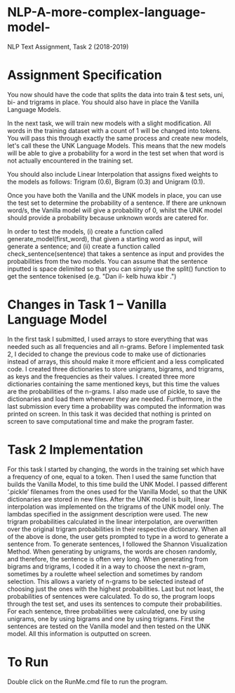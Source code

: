 # NLP-A-more-complex-language-model-
NLP Text Assignment, Task 2 (2018-2019)

# Assignment Specification
You now should have the code that splits the data into train & test sets, uni, bi- and trigrams in place. You should also have in place the Vanilla Language Models. 

In the next task, we will train new models with a slight modification. All words in the training dataset with a count of 1 will be changed into <UNK> tokens. You will pass this through exactly the same process and create new models, let's call these the UNK Language Models. This means that the new models will be able to give a probability for a word in the test set when that word is not actually encountered in the training set. 

You should also include Linear Interpolation that assigns fixed weights to the models as follows: Trigram (0.6), Bigram (0.3) and Unigram (0.1).

Once you have both the Vanilla and the UNK models in place, you can use the test set to determine the probability of a sentence. If there are unknown word/s, the Vanilla model will give a probability of 0, whilst the UNK model should provide a probability because unknown words are catered for. 

In order to test the models, (i) create a function called generate_model(first_word), that given a starting word as input, will generate a sentence; and (ii) create a function called check_sentence(sentence) that takes a sentence as input and provides the probabilities from the two models. You can assume that the sentence inputted is space delimited so that you can simply use the split() function to get the sentence tokenised (e.g. "Dan il- kelb huwa kbir .")

# Changes in Task 1 – Vanilla Language Model
In the first task I submitted, I used arrays to store everything that was needed such as all frequencies and all n-grams. Before I implemented task 2, I decided to change the previous code to make use of dictionaries instead of arrays, this should make it more efficient and a less complicated code. I created three dictionaries to store unigrams, bigrams, and trigrams, as keys and the frequencies as their values. I created three more dictionaries containing the same mentioned keys, but this time the values are the probabilities of the n-grams. I also made use of pickle, to save the dictionaries and load them whenever they are needed. Furthermore, in the last submission every time a probability was computed the information was printed on screen. In this task it was decided that nothing is printed on screen to save computational time and make the program faster.

# Task 2 Implementation
For this task I started by changing, the words in the training set which have a frequency of one, equal to a <UNK> token. Then I used the same function that builds the Vanilla Model, to this time build the UNK Model. I passed different ‘.pickle’ filenames from the ones used for the Vanilla Model, so that the UNK dictionaries are stored in new files. After the UNK model is built, linear interpolation was implemented on the trigrams of the UNK model only. The lambdas specified in the assignment description were used. The new trigram probabilities calculated in the linear interpolation, are overwritten over the original trigram probabilities in their respective dictionary.
When all of the above is done, the user gets prompted to type in a word to generate a sentence from. To generate sentences, I followed the Shannon Visualization Method. When generating by unigrams, the words are chosen randomly, and therefore, the sentence is often very long. When generating from bigrams and trigrams, I coded it in a way to choose the next n-gram, sometimes by a roulette wheel selection and sometimes by random selection. This allows a variety of n-grams to be selected instead of choosing just the ones with the highest probabilities.
Last but not least, the probabilities of sentences were calculated. To do so, the program loops through the test set, and uses its sentences to compute their probabilities. For each sentence, three probabilities were calculated, one by using unigrams, one by using bigrams and one by using trigrams. First the sentences are tested on the Vanilla model and then tested on the UNK model. All this information is outputted on screen.

# To Run
Double click on the RunMe.cmd file to run the program.
